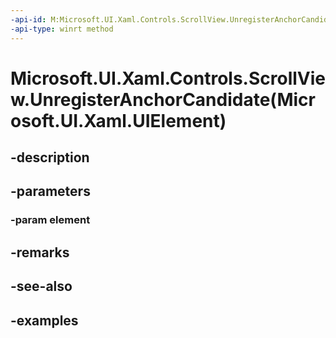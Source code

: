 ```yaml
---
-api-id: M:Microsoft.UI.Xaml.Controls.ScrollView.UnregisterAnchorCandidate(Microsoft.UI.Xaml.UIElement)
-api-type: winrt method
---
```


# Microsoft.UI.Xaml.Controls.ScrollView.UnregisterAnchorCandidate(Microsoft.UI.Xaml.UIElement)

<!--
public void UnregisterAnchorCandidate (Microsoft.UI.Xaml.UIElement element);
-->


## -description

## -parameters

### -param element

## -remarks

## -see-also

## -examples


